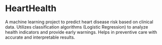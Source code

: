 # HeartHealth
A machine learning project to predict heart disease risk based on clinical data. Utilizes classification algorithms (Logistic Regression) to analyze health indicators and provide early warnings. Helps in preventive care with accurate and interpretable results.
